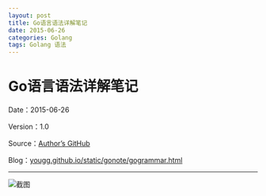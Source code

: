 ```yaml
---
layout: post
title: Go语言语法详解笔记
date: 2015-06-26
categories: Golang
tags: Golang 语法
---
```


# Go语言语法详解笔记      

Date：2015-06-26  

Version：1.0  

Source：[Author’s GitHub](https://github.com/yougg/gonote)  

Blog：[yougg.github.io/static/gonote/gogrammar.html](http://yougg.github.io/static/gonote/gogrammar.html)

* * *

![截图](//yupae.cn/images/gogrammar.png)

    